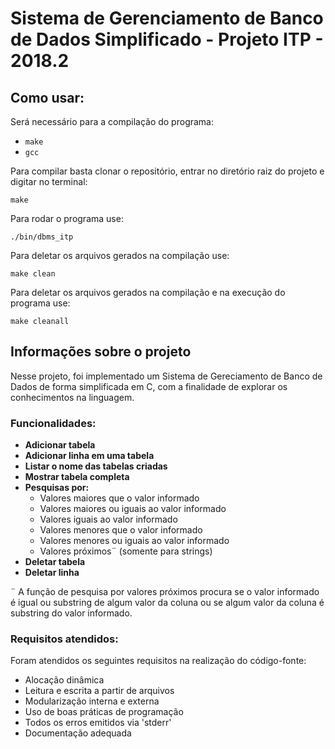 # Sistema de Gerenciamento de Banco de Dados Simplificado - Projeto ITP - 2018.2

## Como usar:

Será necessário para a compilação do programa:
* `make`
* `gcc`

Para compilar basta clonar o repositório, entrar no diretório raiz do projeto e digitar no terminal:

`make`

Para rodar o programa use:

`./bin/dbms_itp`

Para deletar os arquivos gerados na compilação use:

`make clean`

Para deletar os arquivos gerados na compilação e na execução do programa use:

`make cleanall`

## Informações sobre o projeto

Nesse projeto, foi implementado um Sistema de Gereciamento de Banco de Dados de forma simplificada em C, com a finalidade de explorar os conhecimentos na linguagem.

### Funcionalidades:

* **Adicionar tabela**
* **Adicionar linha em uma tabela**
* **Listar o nome das tabelas criadas**
* **Mostrar tabela completa**
* **Pesquisas por:**
	* Valores maiores que o valor informado
	* Valores maiores ou iguais ao valor informado
	* Valores iguais ao valor informado
	* Valores menores que o valor informado
	* Valores menores ou iguais ao valor informado
	* Valores próximos¨ (somente para strings)
* **Deletar tabela**
* **Deletar linha**

¨ A função de pesquisa por valores próximos procura se o valor informado é igual ou substring de algum valor da coluna ou se algum valor da coluna é substring do valor informado.

### Requisitos atendidos:

Foram atendidos os seguintes requisitos na realização do código-fonte:

* Alocação dinâmica
* Leitura e escrita a partir de arquivos
* Modularização interna e externa
* Uso de boas práticas de programação
* Todos os erros emitidos via 'stderr'
* Documentação adequada

